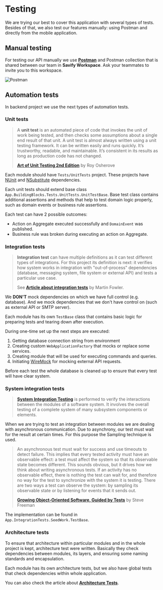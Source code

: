 # Testing

We are trying our best to cover this application with several types of tests. Besides of that, we also test our features
manually: using Postman and directly from the mobile application.

## Manual testing

For testing our API manually we use **[Postman](https://www.postman.com)** and Postman collection that is shared between
our team in **Savify Workspace**. Ask your teammates to invite you to this workspace.

![Postman](postman.png)

## Automation tests

In backend project we use the next types of automation tests.

### Unit tests

> A **unit test** is an automated piece of code that invokes the unit of work being tested, and then checks some assumptions
> about a single end result of that unit. A unit test is almost always written using a unit testing framework.
> It can be written easily and runs quickly. It’s trustworthy, readable, and maintainable. It’s consistent in
> its results as long as production code has not changed.
> 
> **[Art of Unit Testing 2nd Edition](https://www.manning.com/books/the-art-of-unit-testing-second-edition)** by Roy Osherove

Each module should have `Tests/UnitTests` project. These projects have [NUnit](https://nunit.org/) and 
[NSubstitute](https://nsubstitute.github.io/) dependencies.

Each unit tests should extend base class `App.BuildingBlocks.Tests.UnitTests.UnitTestBase`. Base test class contains
additional assertions and methods that help to test domain logic properly, such as domain events or business rule assertions.

Each test can have 2 possible outcomes:
* Action on Aggregate executed successfully and `DomainEvent` was published.
* Business rule was broken during executing an action on Aggregate.

### Integration tests

> **Integration test** can have multiple definitions as it can test different types of integrations. For this project its
> definition is next: it verifies how system works in integration with "out-of-process" dependencies (database, 
> messaging system, file system or external API) and tests a particular use case.
> 
> See **[Article about integration tests](https://martinfowler.com/bliki/IntegrationTest.html)** by Martin Fowler.

We **DON'T** mock dependencies on which we have full control (e.g. database). And we mock dependencies that we don't have
control on (such as external API or SMTP server).

Each module has its own `TestBase` class that contains basic logic for preparing tests and tearing down after execution.

During one-time set up the next steps are executed:
1. Getting database connection string from environment
2. Creating custom `WebApplicationFactory` that mocks or replace some services.
3. Creating module that will be used for executing commands and queries.
4. Initiating [WireMock](https://github.com/WireMock-Net/WireMock.Net) for mocking external API requests.

Before each test the whole database is cleaned up to ensure that every test will have clear system.

### System integration tests

> **[System Integration Testing](https://en.wikipedia.org/wiki/System_integration_testing)** is performed to verify the 
> interactions between the modules of a software system. It involves the overall testing of a complete system of many 
> subsystem components or elements.

When we are trying to test an integration between modules we are dealing with asynchronous communication. Due to 
asynchrony, our test must wait for the result at certain times. For this purpose the Sampling technique is used.

> An asynchronous test must wait for success and use timeouts to detect failure. This implies that every tested activity
> must have an observable effect: a test must affect the system so that its observable state becomes different. This 
> sounds obvious, but it drives how we think about writing asynchronous tests. If an activity has no observable effect, 
> there is nothing the test can wait for, and therefore no way for the test to synchronize with the system it is testing.
> There are two ways a test can observe the system: by sampling its observable state or by listening for events that it
> sends out.
> 
> **[Growing Object-Oriented Software, Guided by Tests](https://www.amazon.com/Growing-Object-Oriented-Software-Guided-Tests/dp/0321503627)** 
> by Steve Freeman

The implementation can be found in `App.IntegrationTests.SeedWork.TestBase`.

### Architecture tests

To ensure that architecture within particular modules and in the whole project is kept, architecture test were written.
Basically they check dependencies between modules, its layers, and ensuring some naming standards and encapsulation. 

Each module has its own architecture tests, but we also have global tests that check dependencies within whole application.

You can also check the article about **[Architecture Tests](https://blogs.oracle.com/javamagazine/post/unit-test-your-architecture-with-archunit)**.